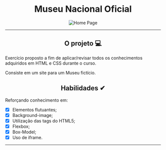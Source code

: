 <div align="center"><h1>Museu Nacional Oficial</h1>

![Home Page]()


</div>


---

<div align="center"><h2>O projeto 💻</h2></div>

Exercício proposto a fim de aplicar/revisar todos os conhecimentos adquiridos em HTML e CSS durante o curso. <br>

Consiste em um site para um Museu fictício. <br>


<div align="center"><h2>Habilidades ✔</h2></div>

Reforçando conhecimento em:
 - [x] Elementos flutuantes;
 - [x] Background-image;
 - [x] Utilização das tags do HTML5;
 - [x] Flexbox;
 - [x] Box-Model;
 - [x] Uso de iframe.
 ----

